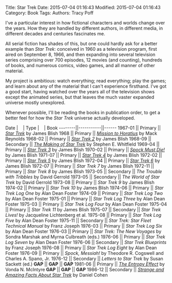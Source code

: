 Title: Star Trek
Date: 2015-07-04 01:16:43
Modified: 2015-07-04 01:16:43
Category: Book
Tags:
Authors: Tracy Poff

I've a particular interest in how fictional characters and worlds change over the years. How they are handled by different authors, in different media, in different decades and centuries fascinates me.

All serial fiction has shades of this, but one could hardly ask for a better example than *Star Trek*: conceived in 1960 as a television program, first aired on September 8, 1966, and then expanding into several television series comprising over 700 episodes, 12 movies (and counting), hundreds of books, and numerous comics, video games, and all manner of other material.

My project is ambitious: watch everything; read everything; play the games; and learn about any of the material that I can't experience firsthand. I've got a good start, having watched over the years all of the television shows except the animated series, but that leaves the much vaster expanded universe mostly unexplored.

Whenever possible, I'll be reading the books in publication order, to get a better feel for how the *Star Trek* universe actually developed.

  Date  |&nbsp;&nbsp;&nbsp;&nbsp;|  Type   |&nbsp;&nbsp;&nbsp;&nbsp;| Book
--------||-----------||------
1967-01 || Primary   || [*Star Trek*][star-trek-1] by James Blish
1968    || Primary   || [*Mission to Horatius*][mission-to-horatius] by Mack Reynolds
1968-02 || Primary   || [*Star Trek 2*][star-trek-2] by James Blish
1968-09 || Secondary || [*The Making of Star Trek*][making-of-star-trek] by Stephen E. Whitfield
1969-04 || Primary   || [*Star Trek 3*][star-trek-3] by James Blish
1970-02 || Primary   || [*Spock Must Die!*][spock-must-die] by James Blish
1971-07 || Primary   || [*Star Trek 4*][star-trek-4] by James Blish
1972-02 || Primary   || [*Star Trek 5*][star-trek-5] by James Blish
1972-04 || Primary   || [*Star Trek 6*][star-trek-6] by James Blish
1972-07 || Primary   || *Star Trek 7* by James Blish
1972-11 || Primary   || *Star Trek 8* by James Blish
1973-05 || Secondary || *The Trouble with Tribbles* by David Gerrold
1973-05 || Secondary || *The World of Star Trek* by David Gerrold
1973-08 || Primary   || *Star Trek 9* by James Blish
1974-02 || Primary   || *Star Trek 10* by James Blish
1974-06 || Primary   || *Star Trek Log One* by Alan Dean Foster
1974-09 || Primary   || *Star Trek Log Two* by Alan Dean Foster
1975-01 || Primary   || *Star Trek Log Three* by Alan Dean Foster
1975-03 || Primary   || *Star Trek Log Four* by Alan Dean Foster
1975-04 || Primary   || *Star Trek 11* by James Blish
1975-07 || Secondary || *Star Trek Lives!* by Jacqueline Lichtenberg et al.
1975-08 || Primary   || *Star Trek Log Five* by Alan Dean Foster
1975-11 || Secondary || *Star Trek: Star Fleet Technical Manual* by Franz Joseph
1976-03 || Primary   || *Star Trek Log Six* by Alan Dean Foster
1976-03 || Primary   || *Star Trek: The New Voyages* by Sondra Marshak and Myrna Culbreath (eds.)
1976-06 || Primary   || *Star Trek Log Seven* by Alan Dean Foster
1976-06 || Secondary || *Star Trek Blueprints* by Franz Joseph
1976-08 || Primary   || *Star Trek Log Eight* by Alan Dean Foster
1976-09 || Primary   || *Spock, Messiah!* by Theodore R. Cogswell and Charles A. Spano, Jr.
1976-12 || Secondary || *Letters to Star Trek* by Susan Sackett (ed.)
**GAP** || **GAP**   || **GAP**
1981-06 || Primary   || [*The Entropy Effect*][entropy-effect] by Vonda N. McIntyre
**GAP** || **GAP**   || **GAP**
1986-12 || Secondary || [*Strange and Amazing Facts About Star Trek*][strange-and-amazing-facts-about-star-trek] by Daniel Cohen

[star-trek-1]: {filename}../star-trek-1.md
[mission-to-horatius]: {filename}../mission-to-horatius.md
[star-trek-2]: {filename}../star-trek-2.md
[making-of-star-trek]: {filename}../making-of-star-trek.md
[star-trek-3]: {filename}../star-trek-3.md
[spock-must-die]: {filename}../spock-must-die.md
[star-trek-4]: {filename}../star-trek-4.md
[star-trek-5]: {filename}../star-trek-5.md
[star-trek-6]: {filename}../star-trek-6.md
[entropy-effect]: {filename}../entropy-effect.md
[strange-and-amazing-facts-about-star-trek]: http://otherstuffexists.wordpress.com/2014/03/25/strange-and-amazing-facts-about-star-trek-by-daniel-cohen/
